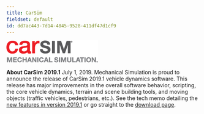 ```yaml
---
title: CarSim
fieldset: default
id: dd7ac443-7d14-4845-9528-411df47d1cf9
---
```

![/assets/images/company/logos/mechanical_simulation/carsim_splash.png](/assets/images/company/logos/mechanical_simulation/carsim_splash.png)

**About CarSim 2019.1**
July 1, 2019. Mechanical Simulation is proud to announce the release of CarSim 2019.1 vehicle dynamics software. This release has major improvements in the overall software behavior, scripting, the core vehicle dynamics, terrain and scene building tools, and moving objects (traffic vehicles, pedestrians, etc.). See the tech memo detailing the [new features in version 2019.1](https://www.carsim.com/users/pdf/release_notes/carsim/CarSim2019_1_New_Features.pdf) or go straight to the [download page](https://www.carsim.com/users/carsim/carsim_download.php).